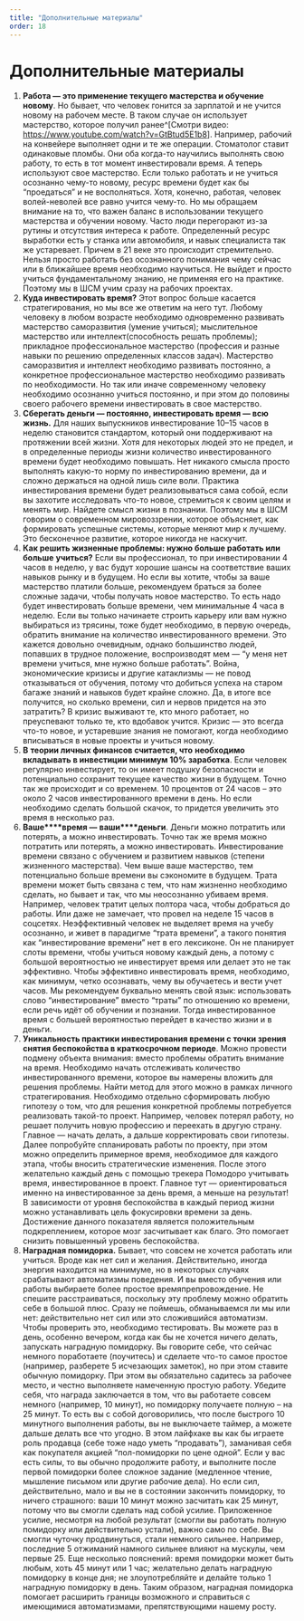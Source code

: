 ```yaml
---
title: "Дополнительные материалы"
order: 18
---
```


# Дополнительные материалы

1. **Работа — это применение текущего мастерства и обучение новому**. Но бывает, что человек гонится за зарплатой и не учится новому на рабочем месте. В таком случае он использует мастерство, которое получил ранее^[Смотри видео: <https://www.youtube.com/watch?v=GtBtud5E1b8>]. Например, рабочий на конвейере выполняет одни и те же операции. Стоматолог ставит одинаковые пломбы. Они оба когда-то научились выполнять свою работу, то есть в тот момент инвестировали время. А теперь используют свое мастерство. Если только работать и не учиться осознанно чему-то новому, ресурс времени будет как бы “проедаться” и не восполняться. Хотя, конечно, работая, человек волей-неволей все равно учится чему-то. Но мы обращаем внимание на то, что важен баланс в использовании текущего мастерства и обучении новому. Часто люди перегорают из-за рутины и отсутствия интереса к работе. Определенный ресурс выработки есть у станка или автомобиля, и навык специалиста так же устаревает. Причем в 21 веке это происходит стремительно. Нельзя просто работать без осознанного понимания чему сейчас или в ближайшее время необходимо научиться. Не выйдет и просто учиться фундаментальному знанию, не применяя его на практике. Поэтому мы в ШСМ учим сразу на рабочих проектах.
2. **Куда инвестировать время?** Этот вопрос больше касается стратегирования, но мы все же ответим на него тут. Любому человеку в любом возрасте необходимо одновременно развивать мастерство саморазвития (умение учиться); мыслительное мастерство или интеллект(способность решать проблемы); прикладное профессиональное мастерство (профессия и разные навыки по решению определенных классов задач). Мастерство саморазвития и интеллект необходимо развивать постоянно, а конкретное профессиональное мастерство необходимо развивать по необходимости. Но так или иначе современному человеку необходимо осознанно учиться постоянно, и при этом до половины своего рабочего времени инвестировать в свое мастерство.
3. **Сберегать деньги — постоянно, инвестировать время — всю жизнь.** Для наших выпускников инвестирование 10–15 часов в неделю становится стандартом, который они поддерживают на протяжении всей жизни. Хотя для некоторых людей это не предел, и в определенные периоды жизни количество инвестированного времени будет необходимо повышать. Нет никакого смысла просто выполнять какую-то норму по инвестированию времени, да и сложно держаться на одной лишь силе воли. Практика инвестирования времени будет реализовываться сама собой, если вы захотите исследовать что-то новое, стремиться к своим целям и менять мир. Найдете смысл жизни в познании. Поэтому мы в ШСМ говорим о современном мировоззрении, которое объясняет, как формировать успешные системы, которые меняют мир к лучшему. Это бесконечное развитие, которое никогда не наскучит.
4. **Как решить жизненные проблемы: нужно больше работать или** **больше** **учиться?** Если вы профессионал, то при инвестировании 4 часов в неделю, у вас будут хорошие шансы на соответствие ваших навыков рынку и в будущем. Но если вы хотите, чтобы за ваше мастерство платили больше, рекомендуем браться за более сложные задачи, чтобы получать новое мастерство. То есть надо будет инвестировать больше времени, чем минимальные 4 часа в неделю. Если вы только начинаете строить карьеру или вам нужно выбираться из трясины, тоже будет необходимо, в первую очередь, обратить внимание на количество инвестированного времени. Это кажется довольно очевидным, однако большинство людей, попавших в трудное положение, воспроизводят мем — “у меня нет времени учиться, мне нужно больше работать”. Война, экономические кризисы и другие катаклизмы — не повод отказываться от обучения, потому что добиться успеха на старом багаже знаний и навыков будет крайне сложно. Да, в итоге все получится, но сколько времени, сил и нервов придется на это затратить? В кризис выживают те, кто много работает, но преуспевают только те, кто вдобавок учится. Кризис — это всегда что-то новое, и устаревшие знания не помогают, когда необходимо вписываться в новые проекты и учиться новому.
5. **В** **теории личных финансов считается, что** **необходимо** **вкладывать в инвестиции минимум 10% заработка**. Если человек регулярно инвестирует, то он имеет подушку безопасности и потенциально сохранит текущее качество жизни в будущем. Точно так же происходит и со временем. 10 процентов от 24 часов – это около 2 часов инвестированного времени в день. Но если необходимо сделать большой скачок, то придется увеличить это время в несколько раз.
6. **Ваше****время —** **ваши****деньги**. Деньги можно потратить или потерять, а можно инвестировать. Точно так же время можно потратить или потерять, а можно инвестировать. Инвестирование времени связано с обучением и развитием навыков (степени жизненного мастерства). Чем выше ваше мастерство, тем потенциально больше времени вы сэкономите в будущем. Трата времени может быть связана с тем, что нам жизненно необходимо сделать, но бывает и так, что мы неосознанно убиваем время. Например, человек тратит целых полтора часа, чтобы добраться до работы. Или даже не замечает, что провел на неделе 15 часов в соцсетях. Неэффективный человек не выделяет время на учебу осознанно, и живет в парадигме “трата времени”, а такого понятия как “инвестирование времени” нет в его лексиконе. Он не планирует слоты времени, чтобы учиться новому каждый день, а потому с большой вероятностью не инвестирует время или делает это не так эффективно. Чтобы эффективно инвестировать время, необходимо, как минимум, четко осознавать, чему вы обучаетесь и вести учет часов. Мы рекомендуем буквально менять свой язык: использовать слово “инвестирование” вместо “траты” по отношению ко времени, если речь идёт об обучении и познании. Тогда инвестированное время с большей вероятностью перейдет в качество жизни и в деньги.
7. **Уникальность практики инвестирования времени с точки зрения снятия беспокойства в краткосрочном периоде**. Можно провести подмену объекта внимания: вместо проблемы обратить внимание на время. Необходимо начать отслеживать количество инвестированного времени, которое вы намерены вложить для решения проблемы. Найти метод для этого можно в рамках личного стратегирования. Необходимо отдельно сформировать любую гипотезу о том, что для решения конкретной проблемы потребуется реализовать такой-то проект. Например, человек потерял работу, но решает получить новую профессию и переехать в другую страну. Главное — начать делать, а дальше корректировать свои гипотезы. Далее попробуйте спланировать работы по проекту, при этом можно определить примерное время, необходимое для каждого этапа, чтобы вносить стратегические изменения. После этого желательно каждый день с помощью трекера Помодоро учитывать время, инвестированное в проект. Главное тут — ориентироваться именно на инвестированное за день время, а меньше на результат! В зависимости от уровня беспокойства в каждый период жизни можно устанавливать цель фокусировки времени за день. Достижение данного показателя является положительным подкреплением, которое мозг засчитывает как благо. Это помогает снизить повышенный уровень беспокойства.
8. **Наградная помидорка.** Бывает, что совсем не хочется работать или учиться. Вроде как нет сил и желания. Действительно, иногда энергия находится на минимуме, но в некоторых случаях срабатывают автоматизмы поведения. И вы вместо обучения или работы выбираете более простое времяпрепровождение. Не спешите расстраиваться, поскольку эту проблему можно обратить себе в большой плюс. Сразу не поймешь, обманываемся ли мы или нет: действительно нет сил или это сложившийся автоматизм. Чтобы проверить это, необходимо тестировать. Вы можете раз в день, особенно вечером, когда как бы не хочется ничего делать, запускать наградную помидорку. Вы говорите себе, что сейчас немного поработаете (поучитесь) и сделаете что-то самое простое (например, разберете 5 исчезающих заметок), но при этом ставите обычную помидорку. При этом вы обязательно садитесь за рабочее место, и честно выполняете намеченную простую работу. Убедите себя, что награда заключается в том, что вы работаете совсем немного (например, 10 минут), но помидорку получаете полную – на 25 минут. То есть вы с собой договорились, что после быстрого 10 минутного выполнения работы, вы не выключаете таймер, а можете дальше делать все что угодно. В этом лайфхаке вы как бы играете роль продавца (себе тоже надо уметь “продавать”), заманивая себя как покупателя акцией “пол-помидорки по цене одной”. Если у вас есть силы, то вы обычно продолжите работу, и выполните после первой помидорки более сложное задание (медленное чтение, мышление письмом или другие рабочие дела). Но если сил, действительно, мало и вы не в состоянии закончить помидорку, то ничего страшного: ваши 10 минут можно засчитать как 25 минут, потому что вы смогли сделать над собой усилие. Приложенное усилие, несмотря на любой результат (смогли вы работать полную помидорку или действительно устали), важно само по себе. Вы смогли чуточку продвинуться, стали немного сильнее. Например, последние 5 отжиманий намного сильнее влияют на мускулы, чем первые 25. Еще несколько пояснений: время помидорки может быть любым, хоть 45 минут или 1 час; желательно делать наградную помидорку в конце дня; не злоупотребляйте и делайте только 1 наградную помидорку в день. Таким образом, наградная помидорка помогает расширить границы возможного и справиться с имеющимися автоматизмами, препятствующими нашему росту.